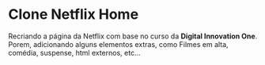 # Clone Netflix Home 

Recriando a página da Netflix com base no curso da **Digital Innovation One**.
Porem, adicionando alguns elementos extras, como Filmes em alta, comédia, suspense, html externos, etc...
